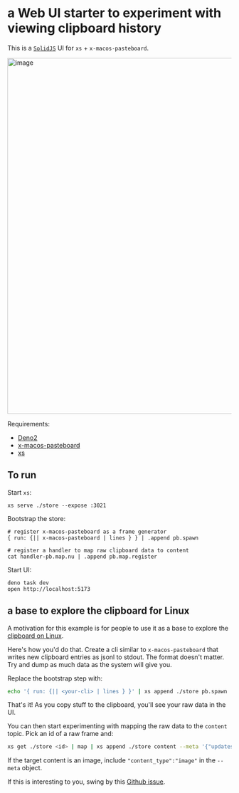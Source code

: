 # a Web UI starter to experiment with viewing clipboard history

This is a [`SolidJS`](https://www.solidjs.com) UI for `xs` +
`x-macos-pasteboard`.

<img width="800" alt="image" src="https://github.com/user-attachments/assets/6deac539-8feb-4953-bd2b-ef38a799d8e5">

Requirements:

- [Deno2](https://deno.com)
- [x-macos-pasteboard](https://github.com/cablehead/x-macos-pasteboard)
- [xs](https://github.com/cablehead/xs)

## To run

Start `xs`:

```
xs serve ./store --expose :3021
```

Bootstrap the store:

```nushell
# register x-macos-pasteboard as a frame generator
{ run: {|| x-macos-pasteboard | lines } } | .append pb.spawn

# register a handler to map raw clipboard data to content
cat handler-pb.map.nu | .append pb.map.register
```

Start UI:

```
deno task dev
open http://localhost:5173
```

## a base to explore the clipboard for Linux

A motivation for this example is for people to use it as a base to explore the
[clipboard on Linux](https://github.com/cablehead/stacks/issues/50).

Here's how you'd do that. Create a cli similar to `x-macos-pasteboard` that
writes new clipboard entries as jsonl to stdout. The format doesn't matter. Try
and dump as much data as the system will give you.

Replace the bootstrap step with:

```bash
echo '{ run: {|| <your-cli> | lines } }' | xs append ./store pb.spawn
```

That's it! As you copy stuff to the clipboard, you'll see your raw data in the
UI.

You can then start experimenting with mapping the raw data to the `content`
topic. Pick an id of a raw frame and:

```bash
xs get ./store <id> | map | xs append ./store content --meta '{"updates":<id>}'
```

If the target content is an image, include `"content_type":"image"` in the
`--meta` object.

If this is interesting to you, swing by this
[Github issue](https://github.com/cablehead/stacks/issues/50).
